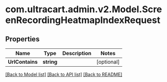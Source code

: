 
# com.ultracart.admin.v2.Model.ScreenRecordingHeatmapIndexRequest

## Properties

Name | Type | Description | Notes
------------ | ------------- | ------------- | -------------
**UrlContains** | **string** |  | [optional] 

[[Back to Model list]](../README.md#documentation-for-models)
[[Back to API list]](../README.md#documentation-for-api-endpoints)
[[Back to README]](../README.md)

